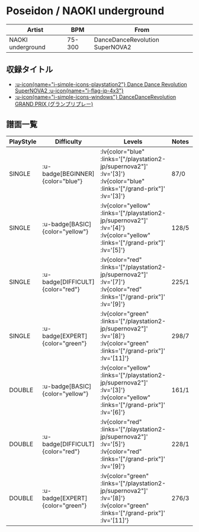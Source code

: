 # Poseidon / NAOKI underground

|Artist|BPM|From|
|------|---|----|
|NAOKI underground|75-300|DanceDanceRevolution SuperNOVA2|

## 収録タイトル

- [ :u-icon{name="i-simple-icons-playstation2"} Dance Dance Revolution SuperNOVA2 :u-icon{name="i-flag-jp-4x3"} ](/playstation2-jp/supernova2)
- [ :u-icon{name="i-simple-icons-windows"} DanceDanceRevolution GRAND PRIX (グランプリプレー)](/grand-prix)

## 譜面一覧

|PlayStyle|Difficulty|Levels|Notes|Movie|
|---------|----------|------|-----|-----|
|SINGLE| :u-badge[BEGINNER]{color="blue"} | :lv{color="blue" :links='["/playstation2-jp/supernova2"]' :lv='[3]'}  :lv{color="blue" :links='["/grand-prix"]' :lv='[3]'} |87/0||
|SINGLE| :u-badge[BASIC]{color="yellow"} | :lv{color="yellow" :links='["/playstation2-jp/supernova2"]' :lv='[4]'}  :lv{color="yellow" :links='["/grand-prix"]' :lv='[5]'} |128/5||
|SINGLE| :u-badge[DIFFICULT]{color="red"} | :lv{color="red" :links='["/playstation2-jp/supernova2"]' :lv='[7]'}  :lv{color="red" :links='["/grand-prix"]' :lv='[9]'} |225/1||
|SINGLE| :u-badge[EXPERT]{color="green"} | :lv{color="green" :links='["/playstation2-jp/supernova2"]' :lv='[8]'}  :lv{color="green" :links='["/grand-prix"]' :lv='[11]'} |298/7||
|DOUBLE| :u-badge[BASIC]{color="yellow"} | :lv{color="yellow" :links='["/playstation2-jp/supernova2"]' :lv='[3]'}  :lv{color="yellow" :links='["/grand-prix"]' :lv='[6]'} |161/1||
|DOUBLE| :u-badge[DIFFICULT]{color="red"} | :lv{color="red" :links='["/playstation2-jp/supernova2"]' :lv='[5]'}  :lv{color="red" :links='["/grand-prix"]' :lv='[9]'} |228/1||
|DOUBLE| :u-badge[EXPERT]{color="green"} | :lv{color="green" :links='["/playstation2-jp/supernova2"]' :lv='[8]'}  :lv{color="green" :links='["/grand-prix"]' :lv='[11]'} |276/3||
